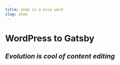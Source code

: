 ```yaml
---
title: alma is a nice word
slug: alma
---
```


# WordPress to Gatsby

## _Evolution is cool of content editing_
